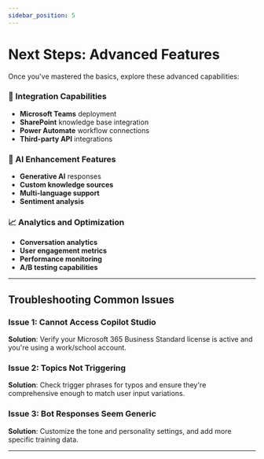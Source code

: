 ```yaml
---
sidebar_position: 5
---
```


# Next Steps: Advanced Features

Once you've mastered the basics, explore these advanced capabilities:

### 🔗 Integration Capabilities
- **Microsoft Teams** deployment
- **SharePoint** knowledge base integration  
- **Power Automate** workflow connections
- **Third-party API** integrations

### 🧠 AI Enhancement Features
- **Generative AI** responses
- **Custom knowledge sources**
- **Multi-language support**
- **Sentiment analysis**

### 📈 Analytics and Optimization
- **Conversation analytics**
- **User engagement metrics**
- **Performance monitoring**
- **A/B testing capabilities**

---

## Troubleshooting Common Issues

### Issue 1: Cannot Access Copilot Studio
**Solution**: Verify your Microsoft 365 Business Standard license is active and you're using a work/school account.

### Issue 2: Topics Not Triggering
**Solution**: Check trigger phrases for typos and ensure they're comprehensive enough to match user input variations.

### Issue 3: Bot Responses Seem Generic
**Solution**: Customize the tone and personality settings, and add more specific training data.

---
